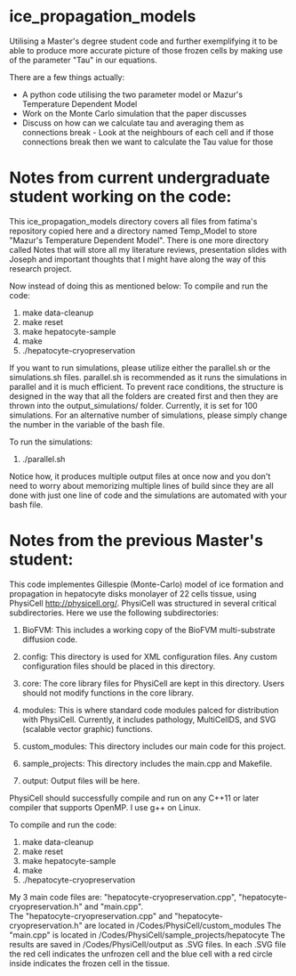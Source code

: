 # ice_propagation_models
Utilising a Master's degree student code and further exemplifying it to be able to produce more accurate picture of those frozen cells by making use of the parameter "Tau" in our equations.

There are a few things actually: 
- A python code utilising the two parameter model or Mazur's Temperature Dependent Model
- Work on the Monte Carlo simulation that the paper discusses
- Discuss on how can we calculate tau and averaging them as connections break - Look at the neighbours of each cell and if those connections break then we want to calculate the Tau value for those 

# Notes from current undergraduate student working on the code:
This ice_propagation_models directory covers all files from fatima's repository copied here and a directory named Temp_Model to store "Mazur's Temperature Dependent Model". There is one more directory called Notes that will store all my literature reviews, presentation slides with Joseph and important thoughts that I might have along the way of this research project. 

Now instead of doing this as mentioned below: 
To compile and run the code:
1) make data-cleanup
2) make reset 
3) make hepatocyte-sample
4) make
5) ./hepatocyte-cryopreservation


If you want to run simulations, please utilize either the parallel.sh or the simulations.sh files. parallel.sh is recommended as it runs the simulations in parallel and it is much efficient. To prevent race conditions, the structure is designed in the way that all the folders are created first and then they are thrown into the output_simulations/ folder. Currently, it is set for 100 simulations. For an alternative number of simulations, please simply change the number in the variable of the bash file. 

To run the simulations:
1. ./parallel.sh

Notice how, it produces multiple output files at once now and you don't need to worry about memorizing multiple lines of build since they are all done with just one line of code and the simulations are automated with your bash file. 

# Notes from the previous Master's student:
This code implementes Gillespie (Monte-Carlo) model of ice formation and propagation in hepatocyte disks monolayer of 22 cells tissue, using  PhysiCell http://physicell.org/.
PhysiCell was structured in several critical subdirectories. Here we use the following subdirectories:

1. BioFVM: This includes a working copy of the BioFVM multi-substrate diffusion code. 

2. config: This directory is used for XML configuration files. Any custom configuration files
should be placed in this directory.

3. core: The core library files for PhysiCell are kept in this directory. Users should not modify functions
in the core library.

5. modules: This is where standard code modules palced for distribution with PhysiCell. 
Currently, it includes pathology, MultiCellDS, and SVG (scalable vector graphic) functions. 

4. custom_modules: This directory includes our main code for this project.

6. sample_projects: This directory includes the main.cpp and Makefile.

7. output: Output files will be here.

PhysiCell should successfully compile and run on any C++11 or later compiler that supports OpenMP.
I use g++ on Linux.

To compile and run the code:
1) make data-cleanup
2) make reset 
3) make hepatocyte-sample
4) make
5) ./hepatocyte-cryopreservation

My 3 main code files are: "hepatocyte-cryopreservation.cpp", "hepatocyte-cryopreservation.h" and "main.cpp".  
The "hepatocyte-cryopreservation.cpp" and "hepatocyte-cryopreservation.h" are located in /Codes/PhysiCell/custom_modules
The "main.cpp" is located in /Codes/PhysiCell/sample_projects/hepatocyte
The results are saved in /Codes/PhysiCell/output as .SVG files. In each .SVG file the red cell indicates the unfrozen cell and the blue cell with a red circle inside indicates the frozen cell in the tissue.
